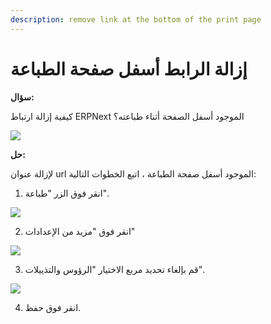 ```yaml
---
description: remove link at the bottom of the print page
---
```


# إزالة الرابط أسفل صفحة الطباعة

**سؤال:**

كيفية إزالة ارتباط ERPNext الموجود أسفل الصفحة أثناء طباعته؟

![](https://docs.erpnext.com/files/tlLa26R.png)

**حل:**

لإزالة عنوان url الموجود أسفل صفحة الطباعة ، اتبع الخطوات التالية:

1. انقر فوق الزر "طباعة".

![](https://docs.erpnext.com/files/eoC7IPh.png)

2. انقر فوق "مزيد من الإعدادات"

![](https://docs.erpnext.com/files/Sq2FLq9.png)

3. قم بإلغاء تحديد مربع الاختيار "الرؤوس والتذييلات".

![](https://docs.erpnext.com/files/7dhAunS.png)

4. انقر فوق حفظ.
